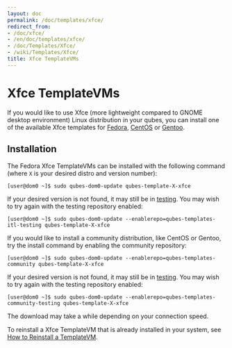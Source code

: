 ```yaml
---
layout: doc
permalink: /doc/templates/xfce/
redirect_from:
- /doc/xfce/
- /en/doc/templates/xfce/
- /doc/Templates/Xfce/
- /wiki/Templates/Xfce/
title: Xfce TemplateVMs
---
```


# Xfce TemplateVMs

If you would like to use Xfce (more lightweight compared to GNOME desktop environment) Linux distribution in your qubes,
you can install one of the available Xfce templates for [Fedora], [CentOS] or [Gentoo].

## Installation

The Fedora Xfce TemplateVMs can be installed with the following command (where `X` is your desired distro and version number):

```
[user@dom0 ~]$ sudo qubes-dom0-update qubes-template-X-xfce
```

If your desired version is not found, it may still be in [testing].
You may wish to try again with the testing repository enabled:

```
[user@dom0 ~]$ sudo qubes-dom0-update --enablerepo=qubes-templates-itl-testing qubes-template-X-xfce
```

If you would like to install a community distribution, like CentOS or Gentoo, try the install command by enabling the community repository:

```
[user@dom0 ~]$ sudo qubes-dom0-update --enablerepo=qubes-templates-community qubes-template-X-xfce
```

If your desired version is not found, it may still be in [testing].
You may wish to try again with the testing repository enabled:

```
[user@dom0 ~]$ sudo qubes-dom0-update --enablerepo=qubes-templates-community-testing qubes-template-X-xfce
```

The download may take a while depending on your connection speed.

To reinstall a Xfce TemplateVM that is already installed in your system, see [How to Reinstall a TemplateVM].

[How to Reinstall a TemplateVM]: /doc/reinstall-template/
[TemplateVMs]: /doc/templates/
[Fedora]: /doc/templates/fedora/
[Debian]: /doc/templates/debian/
[CentOS]: /doc/templates/centos/
[Gentoo]: /doc/templates/gentoo/
[testing]: /doc/testing/
